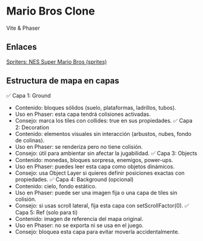 # Mario Bros Clone
Vite & Phaser

## Enlaces  
[Spriters: NES Super Mario Bros (sprites)](https://www.spriters-resource.com/nes/supermariobros/)

## Estructura de mapa en capas
✅ Capa 1: Ground
- Contenido: bloques sólidos (suelo, plataformas, ladrillos, tubos).
- Uso en Phaser: esta capa tendrá colisiones activadas.
- Consejo: marca los tiles con collides: true en sus propiedades.
✅ Capa 2: Decoration
- Contenido: elementos visuales sin interacción (arbustos, nubes, fondo de colinas).
- Uso en Phaser: se renderiza pero no tiene colisión.
- Consejo: útil para ambientar sin afectar la jugabilidad.
✅ Capa 3: Objects
- Contenido: monedas, bloques sorpresa, enemigos, power-ups.
- Uso en Phaser: puedes leer esta capa como objetos dinámicos.
- Consejo: usa Object Layer si quieres definir posiciones exactas con propiedades.
✅ Capa 4: Background (opcional)
- Contenido: cielo, fondo estático.
- Uso en Phaser: puede ser una imagen fija o una capa de tiles sin colisión.
- Consejo: si usas scroll lateral, fija esta capa con setScrollFactor(0).
✅ Capa 5: Ref (solo para ti)
- Contenido: imagen de referencia del mapa original.
- Uso en Phaser: no se exporta ni se usa en el juego.
- Consejo: bloquea esta capa para evitar moverla accidentalmente.
